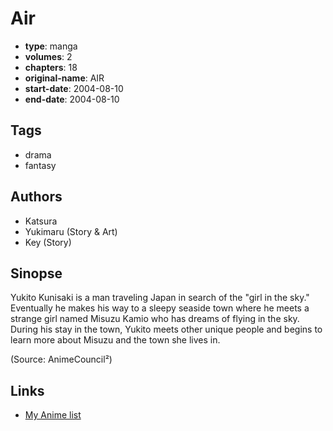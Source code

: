 # Air

-   **type**: manga
-   **volumes**: 2
-   **chapters**: 18
-   **original-name**: AIR
-   **start-date**: 2004-08-10
-   **end-date**: 2004-08-10

## Tags

-   drama
-   fantasy

## Authors

-   Katsura
-   Yukimaru (Story & Art)
-   Key (Story)

## Sinopse

Yukito Kunisaki is a man traveling Japan in search of the "girl in the sky." Eventually he makes his way to a sleepy seaside town where he meets a strange girl named Misuzu Kamio who has dreams of flying in the sky. During his stay in the town, Yukito meets other unique people and begins to learn more about Misuzu and the town she lives in.

(Source: AnimeCouncil²)

## Links

-   [My Anime list](https://myanimelist.net/manga/1604/Air)

